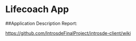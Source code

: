 # Lifecoach App

##Application Description Report:


https://github.com/IntrosdeFinalProject/introsde-client/wiki 
